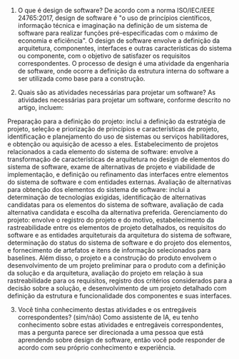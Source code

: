 1. O que é design de software?
De acordo com a norma ISO/IEC/IEEE 24765:2017, design de software é "o uso de princípios científicos, informação técnica e imaginação na definição de um sistema de software para realizar funções pré-especificadas com o máximo de economia e eficiência". O design de software envolve a definição da arquitetura, componentes, interfaces e outras características do sistema ou componente, com o objetivo de satisfazer os requisitos correspondentes. O processo de design é uma atividade da engenharia de software, onde ocorre a definição da estrutura interna do software a ser utilizada como base para a construção.

2. Quais são as atividades necessárias para projetar um software?
As atividades necessárias para projetar um software, conforme descrito no artigo, incluem:

Preparação para a definição do projeto: inclui a definição da estratégia de projeto, seleção e priorização de princípios e características de projeto, identificação e planejamento do uso de sistemas ou serviços habilitadores, e obtenção ou aquisição de acesso a eles.
Estabelecimento de projetos relacionados a cada elemento do sistema de software: envolve a transformação de características de arquitetura no design de elementos do sistema de software, exame de alternativas de projeto e viabilidade de implementação, e definição ou refinamento das interfaces entre elementos do sistema de software e com entidades externas.
Avaliação de alternativas para obtenção dos elementos do sistema de software: inclui a determinação de tecnologias exigidas, identificação de alternativas candidatas para os elementos do sistema de software, avaliação de cada alternativa candidata e escolha da alternativa preferida.
Gerenciamento do projeto: envolve o registro do projeto e do motivo, estabelecimento da rastreabilidade entre os elementos de projeto detalhados, os requisitos do software e as entidades arquiteturais da arquitetura do sistema de software, determinação do status do sistema de software e do projeto dos elementos, e fornecimento de artefatos e itens de informação selecionados para baselines.
Além disso, o projeto e a construção do produto envolvem o desenvolvimento de um projeto preliminar para o produto com a definição da solução e da arquitetura, avaliação do projeto em relação à sua rastreabilidade para os requisitos, registro dos critérios considerados para a decisão sobre a solução, e desenvolvimento de um projeto detalhado com definição da estrutura e funcionalidade dos componentes e suas interfaces.

3. Você tinha conhecimento destas atividades e os entregáveis correspondentes? (sim/não)
Como assistente de IA, eu tenho conhecimento sobre estas atividades e entregáveis correspondentes, mas a pergunta parece ser direcionada a uma pessoa que está aprendendo sobre design de software, então você pode responder de acordo com seu próprio conhecimento e experiência.
